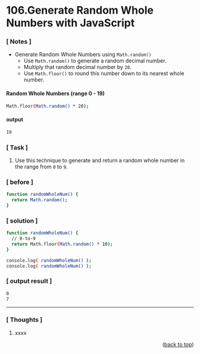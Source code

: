 <a name="topage"></a>

# 106.Generate Random Whole Numbers with JavaScript

### [ Notes ]
  * Generate Random Whole Numbers using `Math.random()`
     * Use `Math.random()` to generate a random decimal number.
     * Multiply that random decimal number by `20`.
     * Use `Math.floor()` to round this number down to its nearest whole number.

#### Random Whole Numbers (range 0 - 19)

```sh
Math.floor(Math.random() * 20);
```

#### output
```sh
19
```

### [ Task ]
  1. Use this technique to generate and return a random whole number in the range from `0` to `9`.

### [ before ]

```sh
function randomWholeNum() {
  return Math.random();
}
```

### [ solution ]

```sh
function randomWholeNum() {
  // 0-to-9
  return Math.floor(Math.random() * 10);
}

console.log( randomWholeNum() );
console.log( randomWholeNum() );
```

### [ output result ]

```sh
0
7
```

-----

### [ Thoughts ]

  1. xxxx
  

<p align="right">(<a href="#topage">back to top</a>)</p>
<br/>
<br/>
